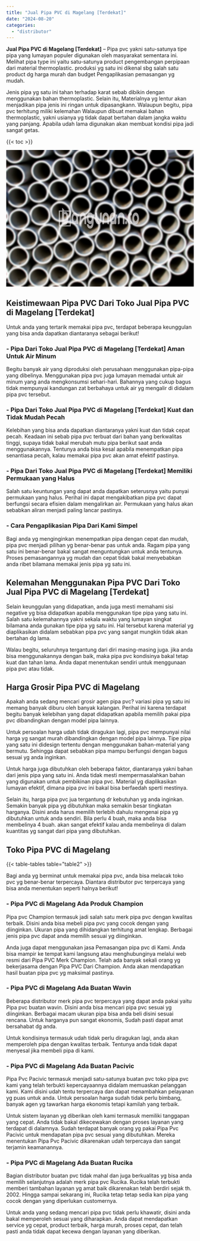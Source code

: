 ```yaml
---
title: "Jual Pipa PVC di Magelang [Terdekat]"
date: "2024-08-20"
categories: 
  - "distributor"
---
```


**Jual Pipa PVC di Magelang \[Terdekat\]** – Pipa pvc yakni satu-satunya tipe pipa yang lumayan populer digunakan oleh masyarakat sementara ini. Melihat pipa type ini yaitu satu-satunya product pengembangan perpipaan dari material thermoplastic. produksi yg satu ini dikenal sbg salah satu product dg harga murah dan budget Pengaplikasian pemasangan yg mudah.

Jenis pipa yg satu ini tahan terhadap karat sebab dibikin dengan menggunakan bahan thermoplastic. Selain itu, Materialnya yg lentur akan menjadikan pipa jenis ini ringan untuk dipasangkann. Walaupun begitu, pipa pvc terhitung miliki kelemahan Walaupun dibuat memakai bahan thermoplastic, yakni usianya yg tidak dapat bertahan dalam jangka waktu yang panjang. Apabila udah lama digunakan akan membuat kondisi pipa jadi sangat getas.

{{< toc >}}

![Jual Pipa PVC di Magelang [Terdekat]](/images/jaul-pipa-pvc-50.png)

## Keistimewaan Pipa PVC Dari Toko Jual Pipa PVC di Magelang \[Terdekat\]

Untuk anda yang tertarik memakai pipa pvc, terdapat beberapa keunggulan yang bisa anda dapatkan diantaranya sebagai berikut!

### \- Pipa Dari Toko Jual Pipa PVC di Magelang \[Terdekat\] Aman Untuk Air Minum

Begitu banyak air yang diproduksi oleh perusahaan menggunakan pipa-pipa yang dibelinya. Menggunakan pipa pvc juga lumayan memadai untuk air minum yang anda mengkonsumsi sehari-hari. Bahannya yang cukup bagus tidak mempunyai kandungan zat berbahaya untuk air yg mengalir di didalam pipa pvc tersebut.

### \- Pipa Dari Toko Jual Pipa PVC di Magelang \[Terdekat\] Kuat dan Tidak Mudah Pecah

Kelebihan yang bisa anda dapatkan diantaranya yakni kuat dan tidak cepat pecah. Keadaan ini sebab pipa pvc terbuat dari bahan yang berkwalitas tinggi, supaya tidak bakal merubah mutu pipa berikut saat anda menggunakannya. Tentunya anda bisa kesal apabila menempatkan pipa senantiasa pecah, kalau memakai pipa pvc akan amat efektif pastinya.

### \- Pipa Dari Toko Jual Pipa PVC di Magelang \[Terdekat\] Memiliki Permukaan yang Halus

Salah satu keuntungan yang dapat anda dapatkan seterusnya yaitu punyai permukaan yang halus. Perihal ini dapat mengakibatkan pipa pvc dapat berfungsi secara efisien dalam mengalirkan air. Permukaan yang halus akan sebabkan aliran menjadi paling lancar pastinya.

### \- Cara Pengaplikasian Pipa Dari Kami Simpel

Bagi anda yg menginginkan menempatkan pipa dengan cepat dan mudah, pipa pvc menjadi pilihan yg benar-benar pas untuk anda. Ragam pipa yang satu ini benar-benar bakal sangat menguntungkan untuk anda tentunya. Proses pemasangannya yg mudah dan cepat tidak bakal menyebabkan anda ribet bilamana memakai jenis pipa yg satu ini.

## Kelemahan Menggunakan Pipa PVC Dari Toko Jual Pipa PVC di Magelang \[Terdekat\]

Selain keunggulan yang didapatkan, anda juga mesti memahami sisi negative yg bisa didapatkan apabila menggunakan tipe pipa yang satu ini. Salah satu kelemahannya yakni sekala waktu yang lumayan singkat bilamana anda gunakan tipe pipa yg satu ini. Hal tersebut karena material yg diaplikasikan didalam sebabkan pipa pvc yang sangat mungkin tidak akan bertahan dg lama.

Walau begitu, seluruhnya tergantung dari diri masing-masing juga. jika anda bisa menggunakannya dengan baik, maka pipa pvc kondisinya bakal tetap kuat dan tahan lama. Anda dapat menentukan sendiri untuk menggunaan pipa pvc atau tidak.

## Harga Grosir Pipa PVC di Magelang

Apakah anda sedang mencari grosir agen pipa pvc? variasi pipa yg satu ini memang banyak diburu oleh banyak kalangan. Perihal ini karena terdapat begitu banyak kelebihan yang dapat didapatkan apabila memilih pakai pipa pvc dibandingkan dengan model pipa lainnya.

Untuk persoalan harga udah tidak diragukan lagi, pipa pvc mempunyai nilai harga yg sangat murah dibandingkan dengan model pipa lainnya. Tipe pipa yang satu ini didesign tertentu dengan menggunakan bahan-material yang bermutu. Sehingga dapat sebabkan pipa mampu berfungsi dengan bagus sesuai yg anda inginkan.

Untuk harga juga dibutuhkan oleh beberapa faktor, diantaranya yakni bahan dari jenis pipa yang satu ini. Anda tidak mesti mempermasalahkan bahan yang digunakan untuk pembikinan pipa pvc. Material yg diaplikasikan lumayan efektif, dimana pipa pvc ini bakal bisa berfaedah sperti mestinya.

Selain itu, harga pipa pvc jua tergantung dr kebutuhan yg anda inginkan. Semakin banyak pipa yg dibutuhkan maka semakin besar tingkatan harganya. Disini anda harus memilih terlebih dahulu mengenai pipa yg dibutuhkan untuk anda sendiri. Bila perlu 4 buah, maka anda bisa membelinya 4 buah. akan sangat efektif kalau anda membelinya di dalam kuantitas yg sangat dari pipa yang dibutuhkan.

## Toko Pipa PVC di Magelang

{{< table-tables table="table2" >}}

Bagi anda yg berminat untuk memakai pipa pvc, anda bisa melacak toko pvc yg benar-benar terpercaya. Diantara distributor pvc terpercaya yang bisa anda menentukan seperti halnya berikut!

### \- Pipa PVC di Magelang Ada Produk Champion

Pipa pvc Champion termasuk jadi salah satu merk pipa pvc dengan kwalitas terbaik. Disini anda bisa mebeli pipa pvc yang cocok dengan yang diinginkan. Ukuran pipa yang dihidangkan terhitung amat lengkap. Berbagai jenis pipa pvc dapat anda memilih sesuai yg diinginkan.

Anda juga dapat menggunakan jasa Pemasangan pipa pvc di Kami. Anda bisa mampir ke tempat kami langsung atau menghubunginya melalui web resmi dari Pipa PVC Merk Champion. Telah ada banyak sekali orang yg bekerjasama dengan Pipa PVC Dari Champion. Anda akan mendapatkan hasil buatan pipa pvc yg maksimal pastinya.

### \- Pipa PVC di Magelang Ada Buatan Wavin

Beberapa distributor merk pipa pvc terpercaya yang dapat anda pakai yaitu Pipa pvc buatan wavin. Disini anda bisa mencari pipa pvc sesuai yg diinginkan. Berbagai macam ukuran pipa bisa anda beli disini sesuai rencana. Untuk harganya pun sangat ekonomis, Sudah pasti dapat amat bersahabat dg anda.

Untuk kondisinya termasuk udah tidak perlu diragukan lagi, anda akan memperoleh pipa dengan kwalitas terbaik. Tentunya anda tidak dapat menyesal jika membeli pipa di kami.

### \- Pipa PVC di Magelang Ada Buatan Pacivic

Pipa Pvc Pacivic termasuk menjadi satu-satunya buatan pvc toko pipa pvc kami yang telah terbukti kepercayaannya didalam memuaskan pelanggan kami. Kami disini udah tentu terpercaya dan dapat menambahkan pelayanan yg puas untuk anda. Untuk persoalan harga sudah tidak perlu bimbang, banyak agen yg tawarkan harga ekonomis tetapi kamilah yang terbaik.

Untuk sistem layanan yg diberikan oleh kami termasuk memiliki tanggapan yang cepat. Anda tidak bakal dikecewakan dengan proses layanan yang terdapat di dalamnya. Sudah terdapat banyak orang yg pakai Pipa Pvc Pacivic untuk mendapatan pipa pvc sesuai yang dibutuhkan. Mereka menentukan Pipa Pvc Pacivic dikarenakan udah terpercaya dan sangat terjamin keamanannya.

### \- Pipa PVC di Magelang Ada Buatan Rucika

Bagian distributor buatan pvc tidak mahal dan juga berkualitas yg bisa anda memilih selanjutnya adalah merk pipa pvc Rucika. Rucika telah terbukti memberi tambahan layanan yg amat baik dikarenakan telah berdiri sejak th. 2002. Hingga sampai sekarang ini, Rucika tetap tetap sedia kan pipa yang cocok dengan yang diperlukan customernya.

Untuk anda yang sedang mencari pipa pvc tidak perlu khawatir, disini anda bakal memperoleh sesuai yang diharapkan. Anda dapat mendapatkan service yg cepat, product terbaik, harga murah, proses cepat, dan telah pasti anda tidak dapat kecewa dengan layanan yang diberikan.
